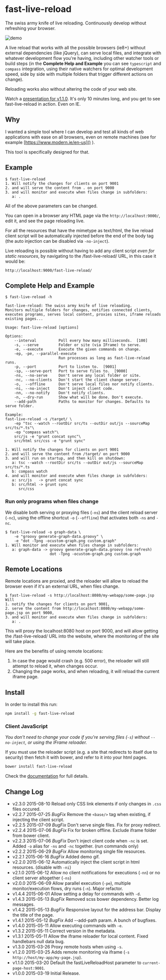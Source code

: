 # fast-live-reload
The swiss army knife of live reloading. Continuously develop without refreshing your browser.

![demo](https://raw.githubusercontent.com/bmustiata/fast-live-reload/master/doc/simple-demo.gif)

A live reload that works with all the possible browsers (ie8+)
without external dependencies (like jQuery), can serve local
files, and integrate with whatever development flow you're having,
including other watcher tools or build steps (in the **Complete Help and Example**
you can see `typescript` and `compass` integration, using their native
watchers for optimal development speed, side by side with multiple folders
that trigger different actions on change).


Reloading works also without altering the code of your web site.


Watch a [presentation for v1.1.0](https://www.youtube.com/watch?v=VXN0rTAuMO4).
It's only 10 minutes long, and you get to see fast-live-reload in action. Even on IE.


## Why

I wanted a simple tool where I can develop and test all kinds of web applications with
ease on all browsers, even on remote machines (see for example
[https://www.modern.ie/en-us]() ).

This tool is specifically designed for that.

## Example
```
$ fast-live-reload
1. Will notify the changes for clients on port 9001
2. and will serve the content from . on port 9000
3. and will monitor and execute when files change in subfolders:
   a: .    
```

All of the above parameters can be changed.


You can open in a browser any HTML page via the `http://localhost:9000/`, edit it, and
see the page reloading live.


For all the resources that have the mimetype as text/html, the live reload client script will
be automatically injected before the end of the body tag (the auto injection can be disabled
via `-no-inject`).


Live reloading is possible without having to add any client script
_even for static resources_, by navigating to the /fast-live-reload/ URL,
in this case it would be:

```
http://localhost:9000/fast-live-reload/
```

## Complete Help and Example
```
$ fast-live-reload -h

fast-live-reload: The swiss army knife of live reloading.
Monitors multiple folders for changes, notifies connected clients, executes programs, serves local content, proxies sites, iframe reloads existing pages...

Usage: fast-live-reload [options]

Options:
    --interval          Poll every how many milliseconds.  [100]
    -s, --serve         Folder or site (via IFrame) to serve.
    -e, --execute       Execute the given commands on change.
    -ep, -pe, --parallel-execute
                        Run processes as long as fast-live-reload runs.
    -p, --port          Port to listen to.  [9001]
    -sp, --serve-port   Port to serve files to.  [9000]
    -ns, --no-serve     Don't serve any local folder or site.
    -nc, --no-clients   Don't start the client change server.
    -o,  --offline      Don't serve local files nor notify clients.
    -ni, --no-inject    Don't inject client code.
    -nn, --no-notify    Don't notify clients.
    -n, --dry-run       Show what will be done. Don't execute.
    --add-path          Paths to monitor for changes. Defaults to serve folder.

Example:
fast-live-reload -s /target/ \
    -ep "tsc --watch --rootDir src/ts --outDir out/js --sourceMap src/ts/*.ts"\
    -ep "compass watch"\
    src/js -e "grunt concat sync"\
    src/html src/css -e "grunt sync"

1. Will notify the changes for clients on port 9001
2. and will serve the content from /target/ on port 9000
3. and will run on startup, and then kill on shutdown:
   a: tsc --watch --rootDir src/ts --outDir out/js --sourceMap src/ts/*.ts
   b: compass watch
4. and will monitor and execute when files change in subfolders:
   a: src/js   -> grunt concat sync
   b: src/html -> grunt sync
      src/css
```

### Run only programs when files change

We disable both serving or proxying files (`-ns`) and the client reload
server (`-nc`), using the offline shortcut `-o` (`--offline`) that activates
both `-ns` and `-nc`.

```
$ fast-live-reload -o graph-data \
    -e "groovy generate-graph-data.groovy" \
    -e "dot -Tpng -ocustom-graph.png custom.graph"
1. Will monitor and execute when files change in subfolders:
   a: graph-data -> groovy generate-graph-data.groovy (no refresh)
                    dot -Tpng -ocustom-graph.png custom.graph
```

## Remote Locations

Remote locations are proxied, and the reloader will allow to reload the
browser even if it's an external URL, when files change.

```
$ fast-live-reload -s http://localhost:8080/my-webapp/some-page.jsp
Will
1. notify the changes for clients on port 9001,
2. serve the content from http://localhost:8080/my-webapp/some-page.jsp on port 9000,
3. and will monitor and execute when files change in subfolders:
   a: .
```

This will proxy the localhost:8080 host on port 9000, and will allow getting
the /fast-live-reload/ URL into the website, where the monitoring of the site
will take place.

Here are the benefits of using remote locations:

1. In case the page would crash (e.g. 500 error), the reloader will still attempt
    to reload it, when changes occur.
2. Changing the page works, and when reloading, it will reload the current iframe
    page.

## Install

In order to install this run:

```sh
npm install -g fast-live-reload
```

### Client JavaScript


_You don't need to change your code if you're serving files (`-s`) without `--no-inject`, 
or using the IFrame reloader._


If you must use the reloader script (e.g. a site that redirects to itself due to security)
then fetch it with bower, and refer to it into your html pages.

```sh
bower install fast-live-reload
```

Check the [documentation](doc/Client_Configuration.md) for full details.

## Change Log

* v2.3.0  2015-08-10  Reload only CSS link elements if only changes in `.css` files occured.
* v2.2.7  2015-07-25  *BugFix* Remove the `<base/>` tag when existing, if injecting the client script.
* v2.2.5  2015-07-09  *BugFix* Don't serve single files. Fix for proxy redirect.
* v2.2.4  2015-07-06  *BugFix* Fix for broken offline. Exclude iframe folder from bower client.
* v2.2.3  2015-07-06  *BugFix* Don't inject client code when `-nc` is set. Added `-o` alias for `-ns` and `-nc` together. (run commands only)
* v2.2.2  2015-06-29  *BugFix* Allow monitoring single file resources.
* v2.2.1  2015-06-16  *BugFix* Added demo gif.
* v2.2.0  2015-06-12  Automatically inject the client script in html resources. (disable with `-ni`)
* v2.1.0  2015-06-12  Allow no client notifications for executions (`-nn`) or no client server altogether (`-ns`)
* v2.0.0  2015-06-09  Allow parallel execution (`-pe`), multiple monitor/execution flows, dry runs (`-n`). Major refactor.
* v1.4.4  2015-06-01  Allow setting a delay for commands with `-d`.
* v1.4.3  2015-05-13  *BugFix* Removed scss bower dependency. Better log messages.
* v1.4.2  2015-05-13  *BugFix* Responsive layout for the address bar. Display the title of the page.
* v1.4.1  2015-05-12  *BugFix* Add --add-path param. A bunch of bugfixes.
* v1.4.0  2015-05-11  Allow executing commands with `-e`.
* v1.3.2  2015-05-11  Correct version in the metadata.
* v1.3.1  2015-05-11  Allow the iframe reloader for local content. Fixed handlebars null data bug.
* v1.3.0  2015-03-26  Proxy remote hosts when using `-s`.
* v1.2.0  2015-03-25  Adds remote monitoring via iframe (`-s http://host/my-app/my-page.jsp`).
* v1.1.0  2015-03-20  Default the fastLiveReloadHost parameter to `current-page-host:9001`.
* v1.0.0  2015-03-19  Initial Release.
